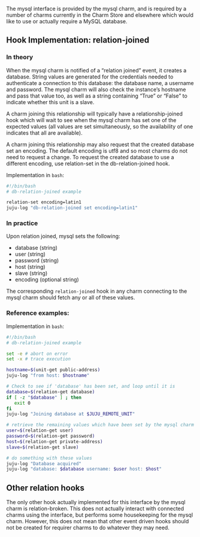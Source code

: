 The mysql interface is provided by the mysql charm, and is required by a number of charms currently in the Charm Store and elsewhere which would like to use or actually require a MySQL database.

<h2 id="heading--hook-implementation-relation-joined">Hook Implementation: relation-joined</h2>

<h3 id="heading--in-theory">In theory</h3>

When the mysql charm is notified of a “relation joined” event, it creates a database. String values are generated for the credentials needed to authenticate a connection to this database: the database name, a username and password. The mysql charm will also check the instance’s hostname and pass that value too, as well as a string containing “True” or “False” to indicate whether this unit is a slave.

A charm joining this relationship will typically have a relationship-joined hook which will wait to see when the mysql charm has set one of the expected values (all values are set simultaneously, so the availability of one indicates that all are available).

A charm joining this relationship may also request that the created database set an encoding. The default encoding is utf8 and so most charms do not need to request a change. To request the created database to use a different encoding, use relation-set in the db-relation-joined hook.

Implementation in `bash`:

```bash
#!/bin/bash
# db-relation-joined example

relation-set encoding=latin1
juju-log "db-relation-joined set encoding=latin1"
```

<h3 id="heading--in-practice">In practice</h3>

Upon relation joined, mysql sets the following:

-   database (string)
-   user (string)
-   password (string)
-   host (string)
-   slave (string)
-   encoding (optional string)

The corresponding `relation-joined` hook in any charm connecting to the mysql charm should fetch any or all of these values.

<h3 id="heading--reference-examples">Reference examples:</h3>

Implementation in `bash`:

```bash
#!/bin/bash
# db-relation-joined example

set -e # abort on error
set -x # trace execution

hostname=$(unit-get public-address)
juju-log "from host: $hostname"

# Check to see if 'database' has been set, and loop until it is
database=$(relation-get database)
if [ -z "$database" ] ; then
   exit 0
fi
juju-log "Joining database at $JUJU_REMOTE_UNIT"

# retrieve the remaining values which have been set by the mysql charm
user=$(relation-get user)
password=$(relation-get password)
host=$(relation-get private-address)
slave=$(relation-get slave)

# do something with these values
juju-log "Database acquired"
juju-log "database: $database username: $user host: $host"
```

<h2 id="heading--other-relation-hooks">Other relation hooks</h2>

The only other hook actually implemented for this interface by the mysql charm is relation-broken. This does not actually interact with connected charms using the interface, but performs some housekeeping for the mysql charm. However, this does not mean that other event driven hooks should not be created for requirer charms to do whatever they may need.

